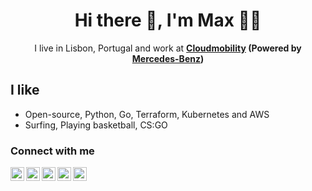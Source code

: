 <h1 align='center'> Hi there 👋, I'm Max 🧑‍💻 </h1>

<p align='center'>
  I live in Lisbon, Portugal and work at <b><a href="https://cloudmobility.io/">Cloudmobility</a> (Powered by <a href="https://www.mercedes-benz.io/">Mercedes-Benz</a>)</b> 
</p>

## I like

- Open-source, Python, Go, Terraform, Kubernetes and AWS 
- Surfing, Playing basketball, CS:GO

<!--
**Weekly DevOps show** stream every Monday at 20:00 +1 UTC  
News, events, tools, hands-on experience, chatting and more.. Tune in 
[<img alt="maxdoesdevops | Twitch" width="22px" src="https://cdn.jsdelivr.net/npm/simple-icons@v3/icons/twitch.svg" />][twitch]
-->

### Connect with me

[<img align="left" alt="maximtacu.com" width="22px" src="https://pics.freeicons.io/uploads/icons/png/14097962561558096326-512.png" />][website]
[<img align="left" alt="MaximTacu | Twitter" width="22px" src="https://pics.freeicons.io/uploads/icons/png/3848290321556105338-512.png" />][twitter]
[<img align="left" alt="maxim-tacu | LinkedIn" width="22px" src="https://cdn-icons-png.flaticon.com/512/174/174857.png" />][linkedin]
[<img align="left" alt="Channel on YouTube" width="22px" src="https://cdn-icons-png.flaticon.com/512/1384/1384060.png" />][youtube]
[<img align="left" alt="maxdoesdevops | Twitch" width="22px" src="https://pics.freeicons.io/uploads/icons/png/169806681551953707-512.png" />][twitch]

[website]: https://www.maximtacu.com
[twitter]: https://twitter.com/MaximTacu
[linkedin]: https://www.linkedin.com/in/maxim-tacu/
[youtube]: https://bit.ly/2FhDjpu
[twitch]: https://twitch.tv/maxdoesdevops

<!--
**maxtacu/maxtacu** is a ✨ _special_ ✨ repository because its `README.md` (this file) appears on your GitHub profile.
-->
